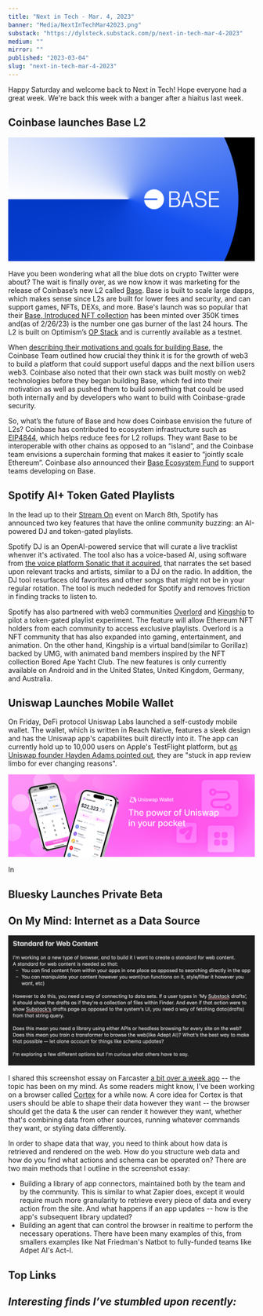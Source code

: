 ```yaml
---
title: "Next in Tech - Mar. 4, 2023"
banner: "Media/NextInTechMar42023.png"
substack: "https://dylsteck.substack.com/p/next-in-tech-mar-4-2023"
medium: ""
mirror: ""
published: "2023-03-04"
slug: "next-in-tech-mar-4-2023"
---
```


Happy Saturday and welcome back to Next in Tech! Hope everyone had a great week. We're back this week with a banger after a hiaitus last week. 

## Coinbase launches Base L2

![Base by Coinbase](Media/CoinbaseBaseL2.png)

Have you been wondering what all the blue dots on crypto Twitter were about? The wait is finally over, as we now know it was marketing for the release of Coinbase’s new L2 called [Base](https://base.org). Base is built to scale large dapps, which makes sense since L2s are built for lower fees and security, and can support games, NFTs, DEXs, and more. Base's launch was so popular that their [Base, Introduced NFT collection](https://twitter.com/BuildOnBase/status/1629981232732749830) has been minted over 350K times and(as of 2/26/23) is the number one gas burner of the last 24 hours. The L2 is built on Optimism’s [OP Stack](https://stack.optimism.io/) and is currently available as a testnet.

When [describing their motivations and goals for building Base](https://base.mirror.xyz/jjQnUq_UNTQOk7psnGBFOsShi7FlrRp8xevQUipG_Gk), the Coinbase Team outlined how crucial they think it is for the growth of web3 to build a platform that could support useful dapps and the next billion users web3. Coinbase also noted that their own stack was built mostly on web2 technologies before they began building Base, which fed into their motivation as well as pushed them to build something that could be used both internally and by developers who want to build with Coinbase-grade security.

So, what’s the future of Base and how does Coinbase envision the future of L2s? Coinbase has contributed to ecosystem infrastructure such as [EIP4844](https://www.coinbase.com/blog/supporting-eip-4844-reducing-fees-for-ethereum-layer-2-rollups), which helps reduce fees for L2 rollups. They want Base to be interoperable with other chains as opposed to an “island”, and the Coinbase team envisions a superchain forming that makes it easier to “jointly scale Ethereum”. Coinbase also announced their [Base Ecosystem Fund](https://docs.google.com/forms/d/e/1FAIpQLSeiSAod4PAbXlvvDGtHWu-GqzGpvHYfaTQR2f77AawD7GYc4Q/viewform) to support teams developing on Base.


## Spotify AI+ Token Gated Playlists

In the lead up to their [Stream On](https://newsroom.spotify.com/stream-on/) event on March 8th, Spotify has announced two key features that have the online community buzzing: an AI-powered DJ and token-gated playlists.

Spotify DJ is an OpenAI-powered service that will curate a live tracklist whenver it's activated. The tool also has a voice-based AI, using software from [the voice platform Sonatic that it acquired](https://newsroom.spotify.com/2022-06-13/spotify-to-acquire-sonantic-an-ai-voice-platform/), that narrates the set based upon relevant tracks and artists, similar to a DJ on the radio. In addition, the DJ tool resurfaces old favorites and other songs that might not be in your regular rotation. The tool is much nededed for Spotify and removes friction in finding tracks to listen to. 

Spotify has also partnered with web3 communities [Overlord](https://www.overlord.xyz/) and [Kingship](https://www.kingship.io/) to pilot a token-gated playlist experiment. The feature will allow Ethereum NFT holders from each community to access exclusive playlists. Overlord is a NFT community that has also expanded into gaming, entertainment, and animation. On the other hand, Kingship is a virtual band(similar to Gorillaz) backed by UMG, with animated band members inspired by the NFT collection Bored Ape Yacht Club. The new features is only currently available on Android and in the United States, United Kingdom, Germany, and Australia.


## Uniswap Launches Mobile Wallet

On Friday, DeFi protocol Uniswap Labs launched a self-custody mobile wallet. The wallet, which is written in Reach Native, features a sleek design and has the Uniswap app's capabilites built directly into it. The app can currently hold up to 10,000 users on Apple's TestFlight platform, but [as Uniswap founder Hayden Adams pointed out](https://twitter.com/haydenzadams/status/1631692052927791105?s=20), they are "stuck in app review limbo for ever changing reasons".

![Uniswap Mobile](Media/UniswapMobile.jpeg)

In 

## Bluesky Launches Private Beta

## On My Mind: Internet as a Data Source

![Screenshot essay on a standard for web content](Media/StandardForWebContentSSEssay.png)

I shared this screenshot essay on Farcaster [a bit over a week ago](https://warpcast.com/dylsteck/0x61803e) -- the topic has been on my mind. As some readers might know, I've been working on a browser called [Cortex](https://withcortex.com) for a while now. A core idea for Cortex is that users should be able to shape their data however they want -- the browser should get the data & the user can render it however they want, whether that's combining data from other sources, running whatever commands they want, or styling data differently. 

In order to shape data that way, you need to think about how data is retrieved and rendered on the web. How do you structure web data and how do you find what actions and schema can be operated on? There are two main methods that I outline in the screenshot essay:
- Building a library of app connectors, maintained both by the team and by the community. This is similar to what Zapier does, except it would require much more granularity to retrieve every piece of data and every action from the site. And what happens if an app updates -- how is the app's subsequent library updated?
- Building an agent that can control the browser in realtime to perform the necessary operations. There have been many examples of this, from smallers examples like Nat Friedman's Natbot to fully-funded teams like Adpet AI's Act-I. 

## Top Links

_Interesting finds I’ve stumbled upon recently:_
- 